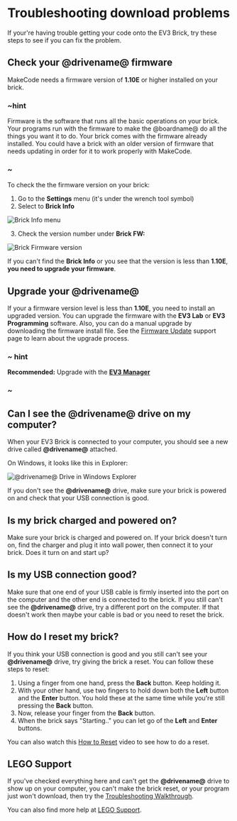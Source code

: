 # Troubleshooting download problems

If your're having trouble getting your code onto the EV3 Brick, try these steps to see if you can fix the problem.

## Check your **@drivename@** firmware

MakeCode needs a firmware version of **1.10E** or higher installed on your brick. 

### ~hint

Firmware is the software that runs all the basic operations on your brick. Your programs run with the firmware to make the @boardname@ do all the things you want it to do. Your brick comes with the firmware already installed. You could have a brick with an older version of firmware that needs updating in order for it to work properly with MakeCode.

### ~

To check the the firmware version on your brick:

1. Go to the **Settings** menu (it's under the wrench tool symbol)
2. Select to **Brick Info**

![Brick Info menu](/static/setup/brickinfo.jpg)

3. Check the version number under **Brick FW:**

![Brick Firmware version](/static/setup/brickfw.jpg)

If you can't find the **Brick Info** or you see that the version is less than **1.10E**, **you need to upgrade your firmware**.

## Upgrade your **@drivename@**

If your a firmware version level is less than **1.10E**, you need to install an upgraded version. You can upgrade the firmware with the **EV3 Lab** or **EV3 Programming** software. Also, you can do a manual upgrade by downloading the firmware install file. See the [Firmware Update](https://education.lego.com/en-us/support/mindstorms-ev3/firmware-update) support page to learn about the upgrade process.

### ~ hint

**Recommended:** Upgrade with the **[EV3 Manager](https://ev3manager.education.lego.com/)**

### ~

## Can I see the **@drivename@** drive on my computer?

When your EV3 Brick is connected to your computer, you should see a new drive called **@drivename@** attached.

On Windows, it looks like this in Explorer:

![@drivename@ Drive in Windows Explorer](/static/setup/ev3-drive-windows.png)

If you don't see the **@drivename@** drive, make sure your brick is powered on and check that your USB connection is good.

## Is my brick charged and powered on?

Make sure your brick is charged and powered on. If your brick doesn't turn on, find the charger and plug it into wall power, then connect it to your brick. Does it turn on and start up?

## Is my USB connection good?

Make sure that one end of your USB cable is firmly inserted into the port on the computer and the other end is connected to the brick. If you still can't see the **@drivename@** drive, try a different port on the computer. If that doesn't work then maybe your cable is bad or you need to reset the brick.

## How do I reset my brick?

If you think your USB connection is good and you still can't see your **@drivename@** drive, try giving the brick a reset. You can follow these steps to reset:

1. Using a finger from one hand, press the **Back** button. Keep holding it.
2. With your other hand, use two fingers to hold down both the **Left** button and the **Enter** button. You hold these at the same time while you're still pressing the **Back** button.
3. Now, release your finger from the **Back** button.
4. When the brick says "Starting.." you can let go of the **Left** and **Enter** buttons.

You can also watch this [How to Reset](https://www.lego.com/en-us/videos/themes/mindstorms/how-to-reset-the-ev3-p-brick-fbcbdbed398e4e12a7ce30fa662c54be) video to see how to do a reset.

## LEGO Support

If you've checked everything here and can't get the **@drivename@** drive to show up on your computer, you can't make the brick reset, or your program just won't download, then try the [Troubleshooting Walkthrough](https://www.lego.com/en-us/service/help/products/themes-sets/mindstorms/lego-mindstorms-ev3-troubleshooting-walkthrough-408100000009798).

You can also find more help at [LEGO Support](https://www.lego.com/en-us/mindstorms/support).
